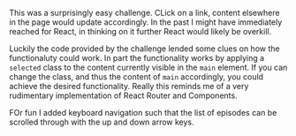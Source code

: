 This was a surprisingly easy challenge. CLick on a link, content elsewhere in the page would update accordingly. In the past I might have immediately reached for React, in thinking on it further React would likely be overkill. 

Luckily the code provided by the challenge lended some clues on how the functionaluty could work. In part the functionality works by applying a `selected` class to the content currently visible in the `main` element. If you can change the class, and thus the content of  `main` accordingly, you could achieve the desired functionality. Really this reminds me of a very rudimentary implementation of React Router and Components.

FOr fun I added keyboard navigation such that the list of episodes can be scrolled through with the up and down arrow keys.
